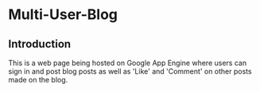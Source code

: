 # Multi-User-Blog

<h2>Introduction</h2>
<p>This is a web page being hosted on Google App Engine where users can sign in and post blog posts as well as 'Like' and 'Comment' on other posts made on the blog.</p>
